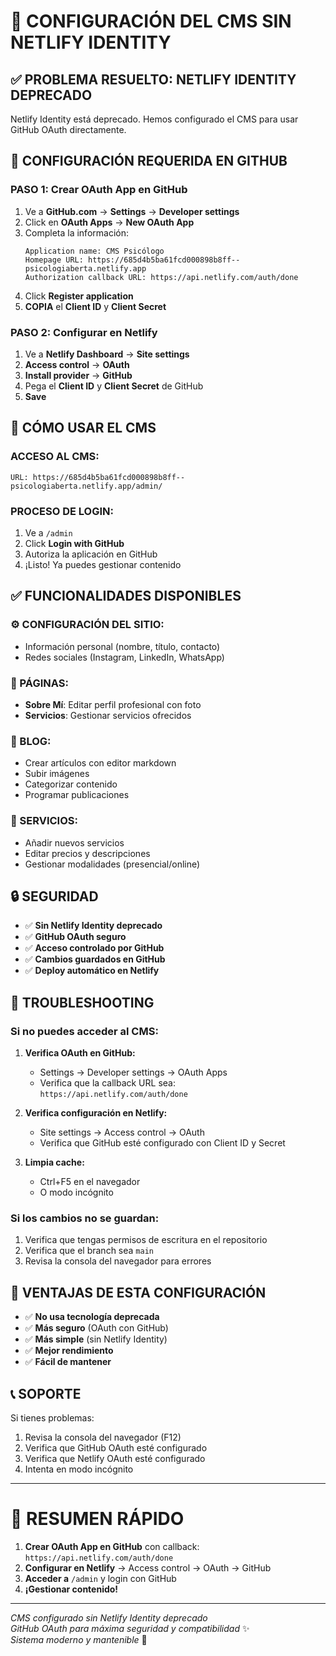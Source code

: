 # 🚀 CONFIGURACIÓN DEL CMS SIN NETLIFY IDENTITY

## ✅ PROBLEMA RESUELTO: NETLIFY IDENTITY DEPRECADO

Netlify Identity está deprecado. Hemos configurado el CMS para usar GitHub OAuth directamente.

## 🔧 CONFIGURACIÓN REQUERIDA EN GITHUB

### **PASO 1: Crear OAuth App en GitHub**

1. Ve a **GitHub.com** → **Settings** → **Developer settings**
2. Click en **OAuth Apps** → **New OAuth App**
3. Completa la información:
   ```
   Application name: CMS Psicólogo
   Homepage URL: https://685d4b5ba61fcd000898b8ff--psicologiaberta.netlify.app
   Authorization callback URL: https://api.netlify.com/auth/done
   ```
4. Click **Register application**
5. **COPIA** el **Client ID** y **Client Secret**

### **PASO 2: Configurar en Netlify**

1. Ve a **Netlify Dashboard** → **Site settings**
2. **Access control** → **OAuth**
3. **Install provider** → **GitHub**
4. Pega el **Client ID** y **Client Secret** de GitHub
5. **Save**

## 🎯 CÓMO USAR EL CMS

### **ACCESO AL CMS:**
```
URL: https://685d4b5ba61fcd000898b8ff--psicologiaberta.netlify.app/admin/
```

### **PROCESO DE LOGIN:**
1. Ve a `/admin`
2. Click **Login with GitHub**
3. Autoriza la aplicación en GitHub
4. ¡Listo! Ya puedes gestionar contenido

## ✅ FUNCIONALIDADES DISPONIBLES

### **⚙️ CONFIGURACIÓN DEL SITIO:**
- Información personal (nombre, título, contacto)
- Redes sociales (Instagram, LinkedIn, WhatsApp)

### **📄 PÁGINAS:**
- **Sobre Mí**: Editar perfil profesional con foto
- **Servicios**: Gestionar servicios ofrecidos

### **📝 BLOG:**
- Crear artículos con editor markdown
- Subir imágenes
- Categorizar contenido
- Programar publicaciones

### **💼 SERVICIOS:**
- Añadir nuevos servicios
- Editar precios y descripciones
- Gestionar modalidades (presencial/online)

## 🔒 SEGURIDAD

- ✅ **Sin Netlify Identity deprecado**
- ✅ **GitHub OAuth seguro**
- ✅ **Acceso controlado por GitHub**
- ✅ **Cambios guardados en GitHub**
- ✅ **Deploy automático en Netlify**

## 🚨 TROUBLESHOOTING

### **Si no puedes acceder al CMS:**

1. **Verifica OAuth en GitHub:**
   - Settings → Developer settings → OAuth Apps
   - Verifica que la callback URL sea: `https://api.netlify.com/auth/done`

2. **Verifica configuración en Netlify:**
   - Site settings → Access control → OAuth
   - Verifica que GitHub esté configurado con Client ID y Secret

3. **Limpia cache:**
   - Ctrl+F5 en el navegador
   - O modo incógnito

### **Si los cambios no se guardan:**

1. Verifica que tengas permisos de escritura en el repositorio
2. Verifica que el branch sea `main`
3. Revisa la consola del navegador para errores

## 🎊 VENTAJAS DE ESTA CONFIGURACIÓN

- ✅ **No usa tecnología deprecada**
- ✅ **Más seguro** (OAuth con GitHub)
- ✅ **Más simple** (sin Netlify Identity)
- ✅ **Mejor rendimiento**
- ✅ **Fácil de mantener**

## 📞 SOPORTE

Si tienes problemas:
1. Revisa la consola del navegador (F12)
2. Verifica que GitHub OAuth esté configurado
3. Verifica que Netlify OAuth esté configurado
4. Intenta en modo incógnito

---

# 🎯 RESUMEN RÁPIDO

1. **Crear OAuth App en GitHub** con callback: `https://api.netlify.com/auth/done`
2. **Configurar en Netlify** → Access control → OAuth → GitHub
3. **Acceder a** `/admin` y login con GitHub
4. **¡Gestionar contenido!**

---

*CMS configurado sin Netlify Identity deprecado*  
*GitHub OAuth para máxima seguridad y compatibilidad* ✨  
*Sistema moderno y mantenible* 🚀
